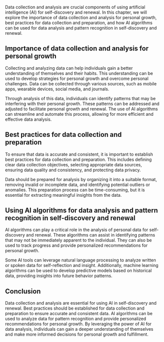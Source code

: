 
Data collection and analysis are crucial components of using artificial intelligence (AI) for self-discovery and renewal. In this chapter, we will explore the importance of data collection and analysis for personal growth, best practices for data collection and preparation, and how AI algorithms can be used for data analysis and pattern recognition in self-discovery and renewal.

Importance of data collection and analysis for personal growth
--------------------------------------------------------------

Collecting and analyzing data can help individuals gain a better understanding of themselves and their habits. This understanding can be used to develop strategies for personal growth and overcome personal challenges. Data can be collected through various sources, such as mobile apps, wearable devices, social media, and journals.

Through analysis of this data, individuals can identify patterns that may be interfering with their personal growth. These patterns can be addressed and adjusted to facilitate personal growth and renewal. The use of AI algorithms can streamline and automate this process, allowing for more efficient and effective data analysis.

Best practices for data collection and preparation
--------------------------------------------------

To ensure that data is accurate and consistent, it is important to establish best practices for data collection and preparation. This includes defining clear data collection objectives, selecting appropriate data sources, ensuring data quality and consistency, and protecting data privacy.

Data should be prepared for analysis by organizing it into a suitable format, removing invalid or incomplete data, and identifying potential outliers or anomalies. This preparation process can be time-consuming, but it is essential for extracting meaningful insights from the data.

Using AI algorithms for data analysis and pattern recognition in self-discovery and renewal
-------------------------------------------------------------------------------------------

AI algorithms can play a critical role in the analysis of personal data for self-discovery and renewal. These algorithms can assist in identifying patterns that may not be immediately apparent to the individual. They can also be used to track progress and provide personalized recommendations for personal growth.

Some AI tools can leverage natural language processing to analyze written or spoken data for self-reflection and insight. Additionally, machine learning algorithms can be used to develop predictive models based on historical data, providing insights into future behavior patterns.

Conclusion
----------

Data collection and analysis are essential for using AI in self-discovery and renewal. Best practices should be established for data collection and preparation to ensure accurate and consistent data. AI algorithms can be used to analyze data for pattern recognition and provide personalized recommendations for personal growth. By leveraging the power of AI for data analysis, individuals can gain a deeper understanding of themselves and make more informed decisions for personal growth and fulfillment.
